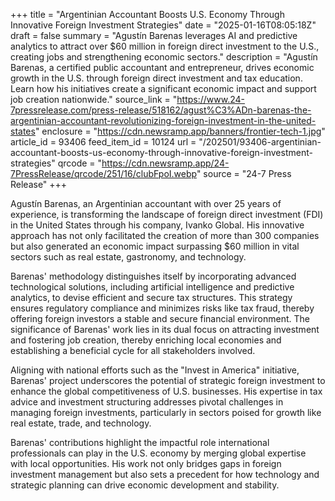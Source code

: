 +++
title = "Argentinian Accountant Boosts U.S. Economy Through Innovative Foreign Investment Strategies"
date = "2025-01-16T08:05:18Z"
draft = false
summary = "Agustín Barenas leverages AI and predictive analytics to attract over $60 million in foreign direct investment to the U.S., creating jobs and strengthening economic sectors."
description = "Agustín Barenas, a certified public accountant and entrepreneur, drives economic growth in the U.S. through foreign direct investment and tax education. Learn how his initiatives create a significant economic impact and support job creation nationwide."
source_link = "https://www.24-7pressrelease.com/press-release/518162/agust%C3%ADn-barenas-the-argentinian-accountant-revolutionizing-foreign-investment-in-the-united-states"
enclosure = "https://cdn.newsramp.app/banners/frontier-tech-1.jpg"
article_id = 93406
feed_item_id = 10124
url = "/202501/93406-argentinian-accountant-boosts-us-economy-through-innovative-foreign-investment-strategies"
qrcode = "https://cdn.newsramp.app/24-7PressRelease/qrcode/251/16/clubFpoI.webp"
source = "24-7 Press Release"
+++

<p>Agustín Barenas, an Argentinian accountant with over 25 years of experience, is transforming the landscape of foreign direct investment (FDI) in the United States through his company, Ivanko Global. His innovative approach has not only facilitated the creation of more than 300 companies but also generated an economic impact surpassing $60 million in vital sectors such as real estate, gastronomy, and technology.</p><p>Barenas' methodology distinguishes itself by incorporating advanced technological solutions, including artificial intelligence and predictive analytics, to devise efficient and secure tax structures. This strategy ensures regulatory compliance and minimizes risks like tax fraud, thereby offering foreign investors a stable and secure financial environment. The significance of Barenas' work lies in its dual focus on attracting investment and fostering job creation, thereby enriching local economies and establishing a beneficial cycle for all stakeholders involved.</p><p>Aligning with national efforts such as the "Invest in America" initiative, Barenas' project underscores the potential of strategic foreign investment to enhance the global competitiveness of U.S. businesses. His expertise in tax advice and investment structuring addresses pivotal challenges in managing foreign investments, particularly in sectors poised for growth like real estate, trade, and technology.</p><p>Barenas' contributions highlight the impactful role international professionals can play in the U.S. economy by merging global expertise with local opportunities. His work not only bridges gaps in foreign investment management but also sets a precedent for how technology and strategic planning can drive economic development and stability.</p>